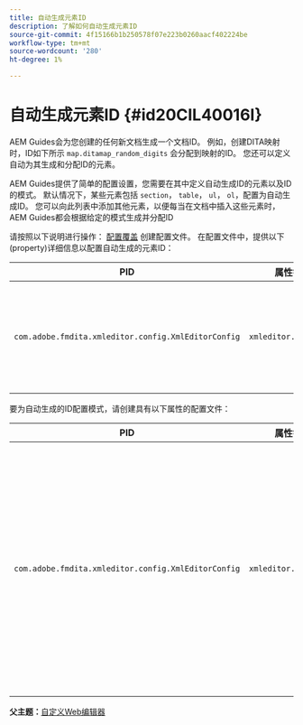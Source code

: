 ```yaml
---
title: 自动生成元素ID
description: 了解如何自动生成元素ID
source-git-commit: 4f15166b1b250578f07e223b0260aacf402224be
workflow-type: tm+mt
source-wordcount: '280'
ht-degree: 1%

---
```



# 自动生成元素ID {#id20CIL40016I}

AEM Guides会为您创建的任何新文档生成一个文档ID。 例如，创建DITA映射时，ID如下所示 `map.ditamap_random_digits` 会分配到映射的ID。 您还可以定义自动为其生成和分配ID的元素。

AEM Guides提供了简单的配置设置，您需要在其中定义自动生成ID的元素以及ID的模式。 默认情况下，某些元素包括 `section`， `table`， `ul`， `ol`，配置为自动生成ID。 您可以向此列表中添加其他元素，以便每当在文档中插入这些元素时，AEM Guides都会根据给定的模式生成并分配ID

请按照以下说明进行操作： [配置覆盖](download-install-additional-config-override.md#) 创建配置文件。 在配置文件中，提供以下\(property\)详细信息以配置自动生成的元素ID：

| PID | 属性键 | 属性值 |
|---|------------|--------------|
| `com.adobe.fmdita.xmleditor.config.XmlEditorConfig` | `xmleditor.classes` | 指定以逗号分隔的元素列表。 <br> **默认值**： `"topic, section, table, simpletable, fig, image, ul, ol"` |

要为自动生成的ID配置模式，请创建具有以下属性的配置文件：

| PID | 属性键 | 属性值 |
|---|------------|--------------|
| `com.adobe.fmdita.xmleditor.config.XmlEditorConfig` | `xmleditor.pattern` | 此字段的默认值设置为 `${elementName}_${id}`. 此 `${elementName}` 值将被替换为元素的名称。 此 `${id}` 变量为元素生成序列号。 例如，如果您将段落元素指定为具有自动生成的ID，则主题或文档中的第一个段落将获得p\_1之类的ID，而下一个段落将获得p\_2等。 但是，在另一个文档中，ID生成过程将重新启动。 这意味着，在不同的文档中，可以将p\_1和p\_2等ID分配给段落元素。 **默认值**： ``${elementName}_${id}`` |

**父主题：**[&#x200B;自定义Web编辑器](conf-web-editor.md)

